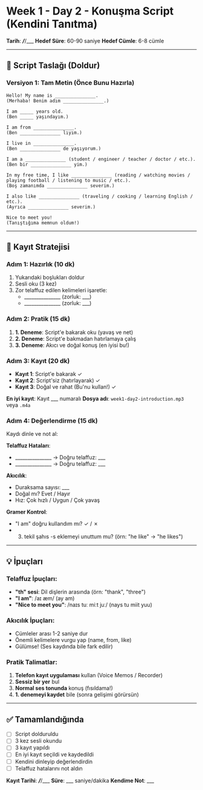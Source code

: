 # Week 1 - Day 2 - Konuşma Script (Kendini Tanıtma)

**Tarih**: ___/___/___
**Hedef Süre**: 60-90 saniye
**Hedef Cümle**: 6-8 cümle

---

## 📝 Script Taslağı (Doldur)

### Versiyon 1: Tam Metin (Önce Bunu Hazırla)

```
Hello! My name is _______________.
(Merhaba! Benim adım _______________.)

I am _____ years old.
(Ben _____ yaşındayım.)

I am from _______________.
(Ben _______________ lıyım.)

I live in _______________.
(Ben _______________ de yaşıyorum.)

I am a _______________ (student / engineer / teacher / doctor / etc.).
(Ben bir _______________ yim.)

In my free time, I like _______________ (reading / watching movies / playing football / listening to music / etc.).
(Boş zamanımda _______________ severim.)

I also like _______________ (traveling / cooking / learning English / etc.).
(Ayrıca _______________ severim.)

Nice to meet you!
(Tanıştığıma memnun oldum!)
```

---

## 🎤 Kayıt Stratejisi

### Adım 1: Hazırlık (10 dk)
1. Yukarıdaki boşlukları doldur
2. Sesli oku (3 kez)
3. Zor telaffuz edilen kelimeleri işaretle:
   - _______________ (zorluk: ___)
   - _______________ (zorluk: ___)

### Adım 2: Pratik (15 dk)
1. **1. Deneme**: Script'e bakarak oku (yavaş ve net)
2. **2. Deneme**: Script'e bakmadan hatırlamaya çalış
3. **3. Deneme**: Akıcı ve doğal konuş (en iyisi bu!)

### Adım 3: Kayıt (20 dk)
- **Kayıt 1**: Script'e bakarak ✓
- **Kayıt 2**: Script'siz (hatırlayarak) ✓
- **Kayıt 3**: Doğal ve rahat (Bu'nu kullan!) ✓

**En iyi kayıt**: Kayıt ___ numaralı
**Dosya adı**: `week1-day2-introduction.mp3` veya `.m4a`

### Adım 4: Değerlendirme (15 dk)
Kaydı dinle ve not al:

**Telaffuz Hataları**:
- _______________ → Doğru telaffuz: ___
- _______________ → Doğru telaffuz: ___

**Akıcılık**:
- Duraksama sayısı: ___
- Doğal mı? Evet / Hayır
- Hız: Çok hızlı / Uygun / Çok yavaş

**Gramer Kontrol**:
- "I am" doğru kullandım mı? ✓ / ✗
- 3. tekil şahıs -s eklemeyi unuttum mu? (örn: "he like" → "he likes")

---

## 💡 İpuçları

### Telaffuz İpuçları:
- **"th" sesi**: Dil dişlerin arasında (örn: "thank", "three")
- **"I am"**: /aɪ æm/ (ay am)
- **"Nice to meet you"**: /naɪs tuː miːt juː/ (nays tu miit yuu)

### Akıcılık İpuçları:
- Cümleler arası 1-2 saniye dur
- Önemli kelimelere vurgu yap (name, from, like)
- Gülümse! (Ses kaydında bile fark edilir)

### Pratik Talimatlar:
1. **Telefon kayıt uygulaması** kullan (Voice Memos / Recorder)
2. **Sessiz bir yer** bul
3. **Normal ses tonunda** konuş (fısıldama!)
4. **1. denemeyi kaydet** bile (sonra gelişimi görürsün)

---

## ✅ Tamamlandığında

- [ ] Script dolduruldu
- [ ] 3 kez sesli okundu
- [ ] 3 kayıt yapıldı
- [ ] En iyi kayıt seçildi ve kaydedildi
- [ ] Kendini dinleyip değerlendirdin
- [ ] Telaffuz hatalarını not aldın

**Kayıt Tarihi**: ___/___/___
**Süre**: ___ saniye/dakika
**Kendime Not**: ___